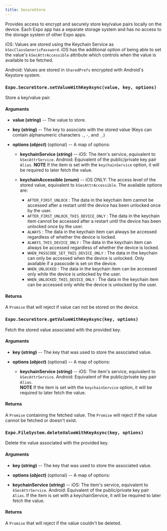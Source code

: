 ```yaml
---
title: SecureStore
---
```


Provides access to encrypt and securely store key/value pairs locally on the device.  Each Expo app has a separate storage system and has no access to the storage system of other Expo apps. 

iOS:  Values are stored using the Keychain Service as `kSecClassGenericPassword`.  iOS has the additional option of being able to set the value's `kSecAttrAccessible` attribute which controls when the value is available to be fetched.

Android:  Values are stored in `SharedPrefs` encrypted with Android's Keystore system.

### `Expo.SecureStore.setValueWithKeyAsync(value, key, options)`

Store a key/value pair.

#### Arguments

-   **value (_string_)** -- The value to store.

- **key (_string_)** -- The key to associate with the stored value (Keys can contain alphanumeric characters `.`, `-`, and `_`.)

-   **options (_object_)** (optional) -- A map of options:

    -   **keychainService (_string_)** -- 
      iOS: The item's service, equivalent to `kSecAttrService`.
      Android: Equivalent of the public/private key pair `Alias`.
      **NOTE** If the item is set with the `keychainService` option, it will be required to later fetch the value.

    -   **keychainAccessible (_enum_)** -- iOS ONLY: The access level of the stored value, equivalent to `kSecAttrAccessible`.  The available options are:
        - `AFTER_FIRST_UNLOCK` : The data in the keychain item cannot be accessed after a restart until the device has been unlocked once by the user.
        - `AFTER_FIRST_UNLOCK_THIS_DEVICE_ONLY` : The data in the keychain item cannot be accessed after a restart until the device has been unlocked once by the user.
        - `ALWAYS` : The data in the keychain item can always be accessed regardless of whether the device is locked.
        - `ALWAYS_THIS_DEVICE_ONLY` : The data in the keychain item can always be accessed regardless of whether the device is locked.
        - `WHEN_PASSCODE_SET_THIS_DEVICE_ONLY` : The data in the keychain can only be accessed when the device is unlocked. Only available if a passcode is set on the device.
        - `WHEN_UNLOCKED` : The data in the keychain item can be accessed only while the device is unlocked by the user.
        - `WHEN_UNLOCKED_THIS_DEVICE_ONLY` : The data in the keychain item can be accessed only while the device is unlocked by the user.

#### Returns

A `Promise` that will reject if value can not be stored on the device.

### `Expo.SecureStore.getValueWithKeyAsync(key, options)`

Fetch the stored value associated with the provided key.

#### Arguments

-   **key (_string_)** -- The key that was used to store the associated value.

-   **options (_object_)** (optional) -- A map of options:
  
    -   **keychainService (_string_)** -- 
      iOS: The item's service, equivalent to `kSecAttrService`.
      Android: Equivalent of the public/private key pair `Alias`.  
      **NOTE** If the item is set with the `keychainService` option, it will be required to later fetch the value.

#### Returns

A `Promise` containing the fetched value.  The `Promise` will reject if the value cannot be fetched or doesn't exist.

### `Expo.FileSystem.deleteValueWithKeyAsync(key, options)`

Delete the value associated with the provided key.

#### Arguments

-   **key (_string_)** -- The key that was used to store the associated value.

-   **options (_object_)** (optional) -- A map of options:
  
  -   **keychainService (_string_)** -- iOS: The item's service, equivalent to `kSecAttrService`.  Android: Equivalent of the public/private key pair `Alias`.  If the item is set with a keychainService, it will be required to later fetch the value.

#### Returns

A `Promise` that will reject if the value couldn't be deleted.
